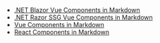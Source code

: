 - [.NET Blazor Vue Components in Markdown](/posts/javascript)
- [.NET Razor SSG Vue Components in Markdown](https://razor-ssg.web-templates.io/posts/javascript)
- [Vue Components in Markdown](https://press-vue.servicestack.net/posts/markdown-components-in-vue)
- [React Components in Markdown](https://press-react.servicestack.net/posts/markdown-components-in-react)
